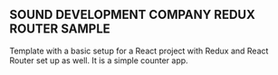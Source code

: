 ## SOUND DEVELOPMENT COMPANY REDUX ROUTER SAMPLE

Template with a basic setup for a React project with Redux and React Router set up as well. It is a simple counter app.
